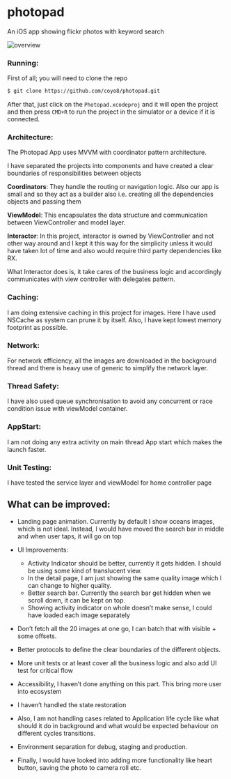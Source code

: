 # photopad
An iOS app showing flickr photos with keyword search

![overview](https://github.com/coyo8/photopad/blob/master/photopad.gif)

### Running:
First of all; you will need to clone the repo

```bash
$ git clone https://github.com/coyo8/photopad.git
```

After that, just click on the `Photopad.xcodeproj` and it will open the project and then press `CMD+R` to run the project in the simulator or a device if it is connected.

### Architecture:

The Photopad App uses MVVM with coordinator pattern architecture.

I have separated the projects into components and have created a clear boundaries of responsibilities between objects

**Coordinators**: They handle the routing or navigation logic. Also our app is small and so they act as a builder also i.e. creating all the dependencies objects and passing them

**ViewModel**: This encapsulates the data structure and communication between ViewController and model layer.

**Interactor**: In this project, interactor is owned by ViewController and not other way around and I kept it this way for the simplicity unless it would have taken lot of time and also would require third party dependencies like RX.

What Interactor does is, it take cares of the business logic and accordingly communicates with view controller with delegates pattern.

### Caching:
I am doing extensive caching in this project for images. Here I have used NSCache as system can prune it by itself. Also, I have kept lowest memory footprint as possible.

### Network:
For network efficiency, all the images are downloaded in the background thread and there is heavy use of generic to simplify the network layer.

### Thread Safety:
I have also used queue synchronisation to avoid any concurrent or race condition issue with viewModel container.

### AppStart:
I am not doing any extra activity on main thread App start which makes the launch faster.


### Unit Testing:
I have tested the service layer and viewModel for home controller page


## What can be improved:

* Landing page animation. Currently by default I show oceans images, which is not ideal. Instead, I would have moved the search bar in middle and when user taps, it will go on top
* UI Improvements: 
    * Activity Indicator should be better, currently it gets hidden. I should be using some kind of translucent view.
    * In the detail page, I am just showing the same quality image which I can change to higher quality.
    * Better search bar. Currently the search bar get hidden when we scroll down, it can be kept on top.
    * Showing activity indicator on whole doesn’t make sense, I could have loaded each image separately

* Don’t fetch all the 20 images at one go, I can batch that with visible + some offsets.
* Better protocols to define the clear boundaries of the different objects.
* More unit tests or at least cover all the business logic and also add UI test for critical flow
* Accessibility, I haven’t done anything on this part. This bring more user into ecosystem
* I haven’t handled the state restoration 
* Also, I am not handling cases related to Application life cycle like what should it do in background and what would be expected behaviour on different cycles transitions.
* Environment separation for debug, staging and production.
* Finally, I would have looked into adding more functionality like heart button, saving the photo to camera roll etc.
